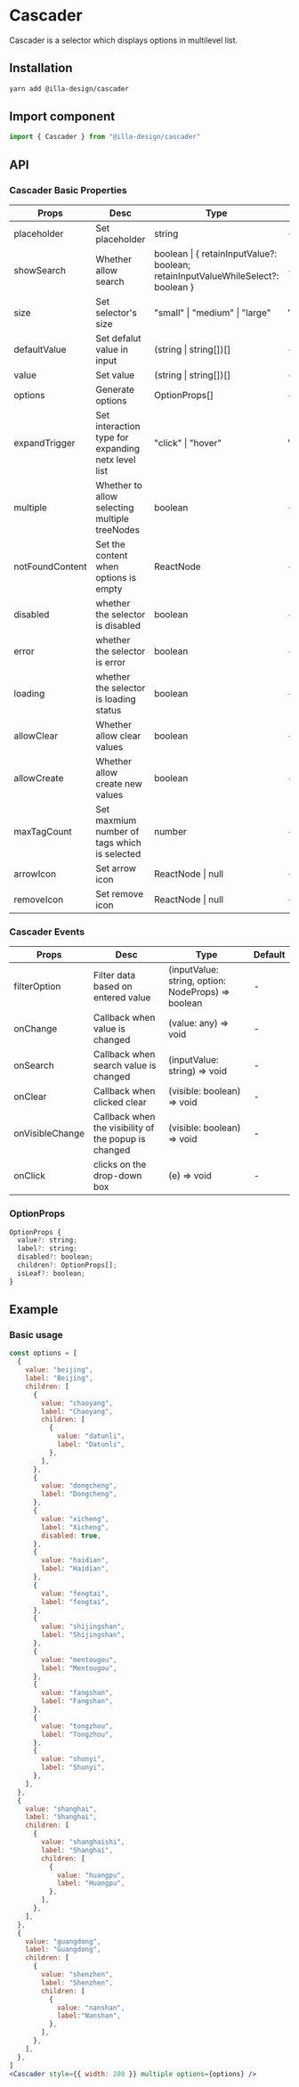 # Cascader

Cascader is a selector which displays options in multilevel list.

## Installation

```bash
yarn add @illa-design/cascader
```

## Import component

```jsx
import { Cascader } from "@illa-design/cascader"
```

## API

### Cascader Basic Properties

| Props           | Desc                                               | Type                                                         | Default  |
| --------------- | -------------------------------------------------- | ------------------------------------------------------------ | -------- |
| placeholder     | Set placeholder                                    | string                                                       | -        |
| showSearch      | Whether allow search                               | boolean \| { retainInputValue?: boolean; retainInputValueWhileSelect?: boolean } | -        |
| size            | Set selector's size                                | "small" \| "medium" \| "large"                               | "medium" |
| defaultValue    | Set defalut value in input                         | (string \| string[])[]                                       | -        |
| value           | Set value                                          | (string \| string[])[]                                       | -        |
| options         | Generate options                                   | OptionProps[]                                                | -        |
| expandTrigger   | Set interaction type for expanding netx level list | "click" \| "hover"                                           | "click"  |
| multiple        | Whether to allow selecting multiple treeNodes      | boolean                                                      | -        |
| notFoundContent | Set the content when options is empty              | ReactNode                                                    | -        |
| disabled        | whether the selector is disabled                   | boolean                                                      | -        |
| error           | whether the selector is error                      | boolean                                                      | -        |
| loading         | whether the selector is loading status             | boolean                                                      | -        |
| allowClear      | Whether allow clear values                         | boolean                                                      | -        |
| allowCreate     | Whether allow create new values                    | boolean                                                      | -        |
| maxTagCount     | Set maxmium number of tags which is selected       | number                                                       | -        |
| arrowIcon       | Set arrow icon                                     | ReactNode \| null                                            | -        |
| removeIcon      | Set remove icon                                    | ReactNode \| null                                            | -        |

### Cascader Events

| Props           | Desc                                                 | Type                                                  | Default |
| --------------- | ---------------------------------------------------- | ----------------------------------------------------- | ------- |
| filterOption    | Filter data based on entered value                   | (inputValue: string, option: NodeProps<T>) => boolean | -       |
| onChange        | Callback when value is changed                       | (value: any) => void                                  | -       |
| onSearch        | Callback when search value is changed                | (inputValue: string) => void                          | -       |
| onClear         | Callback when clicked clear                          | (visible: boolean) => void                            | -       |
| onVisibleChange | Callback when the visibility of the popup is changed | (visible: boolean) => void                            | -       |
| onClick         | clicks on the drop-down box                          | (e) => void                                           | -       |

### OptionProps 

```jsx
OptionProps {
  value?: string;
  label?: string;
  disabled?: boolean;
  children?: OptionProps[];
  isLeaf?: boolean;
}
```




## Example

### Basic usage

```jsx
const options = [
  {
    value: "beijing",
    label: "Beijing",
    children: [
      {
        value: "chaoyang",
        label: "Chaoyang",
        children: [
          {
            value: "datunli",
            label: "Datunli",
          },
        ],
      },
      {
        value: "dongcheng",
        label: "Dongcheng",
      },
      {
        value: "xicheng",
        label: "Xicheng",
        disabled: true,
      },
      {
        value: "haidian",
        label: "Haidian",
      },
      {
        value: "fengtai",
        label: "fengtai",
      },
      {
        value: "shijingshan",
        label: "Shijingshan",
      },
      {
        value: "mentougou",
        label: "Mentougou",
      },
      {
        value: "fangshan",
        label: "Fangshan",
      },
      {
        value: "tongzhou",
        label: "Tongzhou",
      },
      {
        value: "shunyi",
        label: "Shunyi",
      },
    ],
  },
  {
    value: "shanghai",
    label: "Shanghai",
    children: [
      {
        value: "shanghaishi",
        label: "Shanghai",
        children: [
          {
            value: "huangpu",
            label: "Huangpu",
          },
        ],
      },
    ],
  },
  {
    value: "guangdong",
    label: "Guangdong",
    children: [
      {
        value: "shenzhen",
        label: "Shenzhen",
        children: [
          {
            value: "nanshan",
            label:"Nanshan",
          },
        ],
      },
    ],
  },
]
<Cascader style={{ width: 280 }} multiple options={options} />
```
